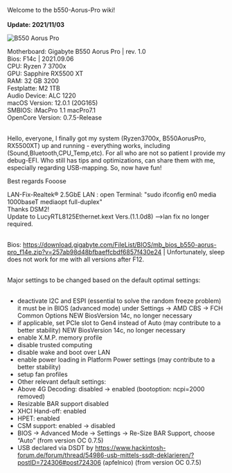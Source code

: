 Welcome to the b550-Aorus-Pro wiki!<br><br>
**Update: 2021/11/03**

![B550 Aorus Pro](https://royjonesmusic.publicvm.com/opencore/B550.png)


Motherboard: Gigabyte B550 Aorus Pro | rev. 1.0 <br>
Bios: F14c | 2021.09.06<br>
CPU: Ryzen 7 3700x<br>
GPU: Sapphire RX5500 XT<br>
RAM: 32 GB 3200<br>
Festplatte: M2 1TB<br>
Audio Device: ALC 1220<br>
macOS Version: 12.0.1 (20G165)<br>
SMBIOS: iMacPro 1.1 macPro7.1<br>
OpenCore Version: 0.7.5-Release<br><br>

Hello, everyone, I finally got my system (Ryzen3700x, B550AorusPro, RX5500XT) up and running - everything works, including (Sound,Bluetooth,CPU_Temp,etc). For all who are not so patient I provide my debug-EFI. Who still has tips and optimizations, can share them with me, especially regarding USB-mapping. So, now have fun!

Best regards Fooose
​

LAN-Fix-Realtek® 2.5GbE LAN : open Terminal: "sudo ifconfig en0 media 1000baseT mediaopt full-duplex"<br>
Thanks DSM2!<br>
Update to LucyRTL8125Ethernet.kext Vers.(1.1.0d8) -->lan fix no longer required.<br><br>



Bios: https://download.gigabyte.com/FileList/BIOS/mb_bios_b550-aorus-pro_f14e.zip?v=257ab98d48bfbaeffcbdf6857f430e24 | Unfortunately, sleep does not work for me with all versions after F12.<br><br>

Major settings to be changed based on the default optimal settings:<br><br>
* deactivate I2C and ESPI (essential to solve the random freeze problem) it must be in BIOS (advanced mode) under Settings -> AMD CBS -> FCH Common Options NEW BiosVersion 14c, no longer necessary
* if applicable, set PCIe slot to Gen4 instead of Auto (may contribute to a better stability) NEW BiosVersion 14c, no longer necessary
* enable X.M.P. memory profile
* disable trusted computing
* disable wake and boot over LAN
* enable power loading in Platform Power settings (may contribute to a better stability)
* setup fan profiles
* Other relevant default settings:
* Above 4G Decoding: disabled → enabled (bootoption: ncpi=2000 removed)
* Resizable BAR support disabled
* XHCI Hand-off: enabled
* HPET: enabled
* CSM support: enabled → disabled
* BIOS → Advanced Mode → Settings → Re-Size BAR Support, choose “Auto” (from version OC 0.7.5)
* USB declared via DSDT by https://www.hackintosh-forum.de/forum/thread/54986-usb-mittels-ssdt-deklarieren/?postID=724306#post724306 (apfelnico) (from version OC 0.7.5)

